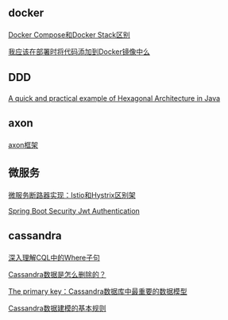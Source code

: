 ## docker <p>
<a href="https://www.jianshu.com/p/05be80475bff">Docker Compose和Docker Stack区别</a><p>
<a href="https://www.jianshu.com/p/487f83f6e69b">我应该在部署时将代码添加到Docker镜像中么</a>
<p>

  
## DDD <p>
<a href="https://www.jianshu.com/p/a63ef3ef1f94">A quick and practical example of Hexagonal Architecture in Java</a>
<p>

  
## axon <p>
<a href="https://www.jianshu.com/c/d52a49f833b1">axon框架</a>
<p>

  
## 微服务 <p>
<a href="https://www.jianshu.com/p/f6d280df6340">微服务断路器实现：Istio和Hystrix区别架</a>
<p>
  <a href="https://www.jianshu.com/p/f45ac6ba0b4f">Spring Boot Security Jwt Authentication</a>
<p>
  

## cassandra <p>
<a href="https://www.jianshu.com/p/bcaf5a8d8530">深入理解CQL中的Where子句</a><p>
<a href="https://www.jianshu.com/p/ce1bc6926085">Cassandra数据是怎么删除的？</a><p>
<a href="https://www.jianshu.com/p/db4a626d952e">The primary key：Cassandra数据库中最重要的数据模型</a><p>
<a href="https://www.jianshu.com/p/58bf9b92ff63">Cassandra数据建模的基本规则</a><p>
<p>
